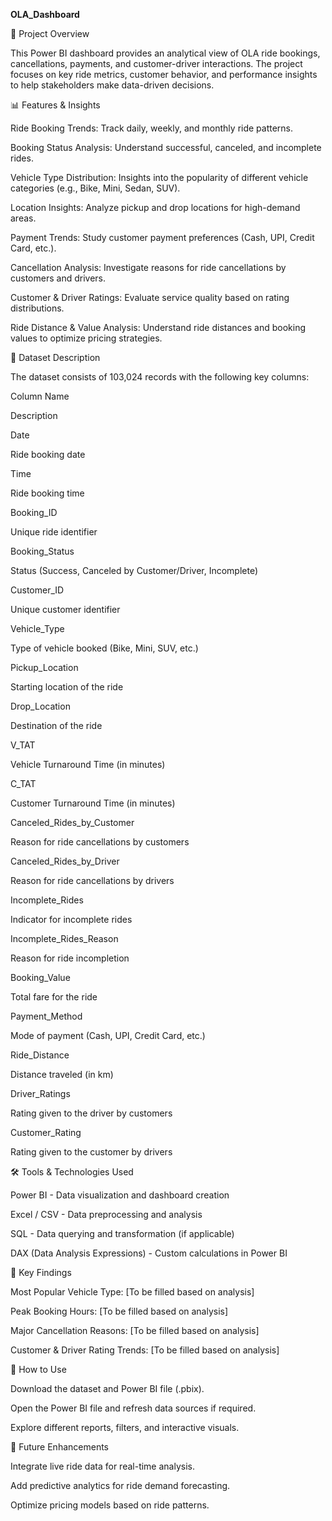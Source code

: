 **OLA_Dashboard**

📌 Project Overview

This Power BI dashboard provides an analytical view of OLA ride bookings, cancellations, payments, and customer-driver interactions. The project focuses on key ride metrics, customer behavior, and performance insights to help stakeholders make data-driven decisions.

📊 Features & Insights

Ride Booking Trends: Track daily, weekly, and monthly ride patterns.

Booking Status Analysis: Understand successful, canceled, and incomplete rides.

Vehicle Type Distribution: Insights into the popularity of different vehicle categories (e.g., Bike, Mini, Sedan, SUV).

Location Insights: Analyze pickup and drop locations for high-demand areas.

Payment Trends: Study customer payment preferences (Cash, UPI, Credit Card, etc.).

Cancellation Analysis: Investigate reasons for ride cancellations by customers and drivers.

Customer & Driver Ratings: Evaluate service quality based on rating distributions.

Ride Distance & Value Analysis: Understand ride distances and booking values to optimize pricing strategies.

📂 Dataset Description

The dataset consists of 103,024 records with the following key columns:

Column Name

Description

Date

Ride booking date

Time

Ride booking time

Booking_ID

Unique ride identifier

Booking_Status

Status (Success, Canceled by Customer/Driver, Incomplete)

Customer_ID

Unique customer identifier

Vehicle_Type

Type of vehicle booked (Bike, Mini, SUV, etc.)

Pickup_Location

Starting location of the ride

Drop_Location

Destination of the ride

V_TAT

Vehicle Turnaround Time (in minutes)

C_TAT

Customer Turnaround Time (in minutes)

Canceled_Rides_by_Customer

Reason for ride cancellations by customers

Canceled_Rides_by_Driver

Reason for ride cancellations by drivers

Incomplete_Rides

Indicator for incomplete rides

Incomplete_Rides_Reason

Reason for ride incompletion

Booking_Value

Total fare for the ride

Payment_Method

Mode of payment (Cash, UPI, Credit Card, etc.)

Ride_Distance

Distance traveled (in km)

Driver_Ratings

Rating given to the driver by customers

Customer_Rating

Rating given to the customer by drivers

🛠️ Tools & Technologies Used

Power BI - Data visualization and dashboard creation

Excel / CSV - Data preprocessing and analysis

SQL - Data querying and transformation (if applicable)

DAX (Data Analysis Expressions) - Custom calculations in Power BI

📌 Key Findings

Most Popular Vehicle Type: [To be filled based on analysis]

Peak Booking Hours: [To be filled based on analysis]

Major Cancellation Reasons: [To be filled based on analysis]

Customer & Driver Rating Trends: [To be filled based on analysis]

🚀 How to Use

Download the dataset and Power BI file (.pbix).

Open the Power BI file and refresh data sources if required.

Explore different reports, filters, and interactive visuals.

📢 Future Enhancements

Integrate live ride data for real-time analysis.

Add predictive analytics for ride demand forecasting.

Optimize pricing models based on ride patterns.

